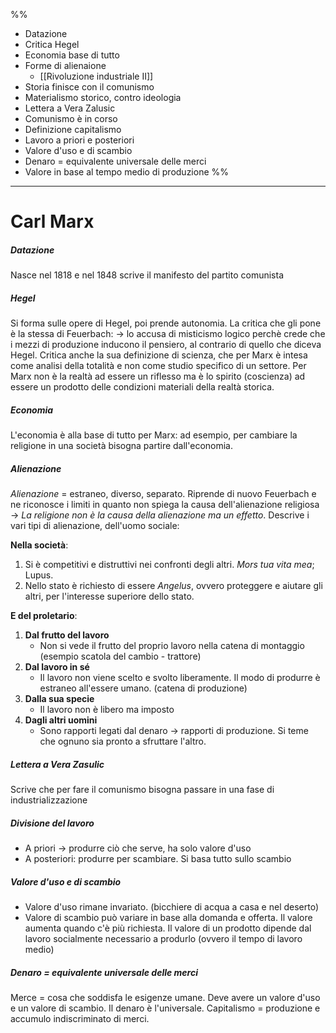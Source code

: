 
%%
- Datazione
- Critica Hegel
- Economia base di tutto
- Forme di alienaione
	- [[Rivoluzione industriale II]]
- Storia finisce con il comunismo
- Materialismo storico, contro ideologia
- Lettera a Vera Zalusic
- Comunismo è in corso
- Definizione capitalismo
- Lavoro a priori e posteriori
- Valore d'uso e di scambio
- Denaro = equivalente universale delle merci
- Valore in base al tempo medio di produzione
%%
___
# Carl Marx
##### Datazione
Nasce nel 1818 e nel 1848 scrive il manifesto del partito comunista
##### Hegel
Si forma sulle opere di Hegel, poi prende autonomia. La critica che gli pone è la stessa di Feuerbach: -> lo accusa di misticismo logico perchè crede che i mezzi di produzione inducono il pensiero, al contrario di quello che diceva Hegel. 
Critica anche la sua definizione di scienza, che per Marx è intesa come analisi della totalità e non come studio specifico di un settore. 
Per Marx non è la realtà ad essere un riflesso ma è lo spirito (coscienza) ad essere un prodotto delle condizioni materiali della realtà storica. 
##### Economia
L'economia è alla base di tutto per Marx: ad esempio, per cambiare la religione in una società bisogna partire dall'economia. 
##### Alienazione
*Alienazione* = estraneo, diverso, separato. Riprende di nuovo Feuerbach e ne riconosce i limiti in quanto non spiega la causa dell'alienazione religiosa -> *La religione non è la causa della alienazione ma un effetto*. 
Descrive i vari tipi di alienazione, dell'uomo sociale: 

 **Nella società**: 

1. Si è competitivi e distruttivi nei confronti degli altri. *Mors tua vita mea*; Lupus. 
2. Nello stato è richiesto di essere *Angelus*, ovvero proteggere e aiutare gli altri, per l'interesse superiore dello stato. 

**E del proletario**: 

1. **Dal frutto del lavoro**
	- Non si vede il frutto del proprio lavoro nella catena di montaggio (esempio scatola del cambio - trattore)
2. **Dal lavoro in sé**
	- Il lavoro non viene scelto e svolto liberamente. Il modo di produrre è estraneo all'essere umano. (catena di produzione)
3. **Dalla sua specie**
	- Il lavoro non è libero ma imposto
4. **Dagli altri uomini**
	- Sono rapporti legati dal denaro -> rapporti di produzione. Si teme che ognuno sia pronto a sfruttare l'altro. 
##### Lettera a Vera Zasulic
Scrive che per fare il comunismo bisogna passare in una fase di industrializzazione
##### Divisione del lavoro
- A priori -> produrre ciò che serve, ha solo valore d'uso
- A posteriori: produrre per scambiare. Si basa tutto sullo scambio
##### Valore d'uso e di scambio
- Valore d'uso rimane invariato. (bicchiere di acqua a casa e nel deserto)
- Valore di scambio può variare in base alla domanda e offerta. Il valore aumenta quando c'è più richiesta. 
Il valore di un prodotto dipende dal lavoro socialmente necessario a produrlo (ovvero il tempo di lavoro medio)
##### Denaro = equivalente universale delle merci
Merce = cosa che soddisfa le esigenze umane. Deve avere un valore d'uso e un valore di scambio. Il denaro è l'universale.
Capitalismo = produzione e accumulo indiscriminato di merci. 